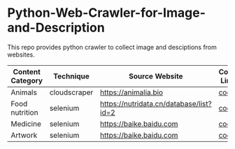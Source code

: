 # Python-Web-Crawler-for-Image-and-Description
This repo provides python crawler to collect image and desciptions from websites.

| Content Category |  Technique  | Source Website | Code Link |
|------------------|-------------|----------------|-----------|
| Animals          | cloudscraper| https://animalia.bio    | [code](/animal-crawler)|
| Food nutrition   | selenium    | https://nutridata.cn/database/list?id=2| [code](/nutrition-crawler)|
| Medicine         | selenium    | https://baike.baidu.com | [code](/medicine-crawler)|
| Artwork          | selenium    | https://baike.baidu.com | [code](/artwork-crawler)|
